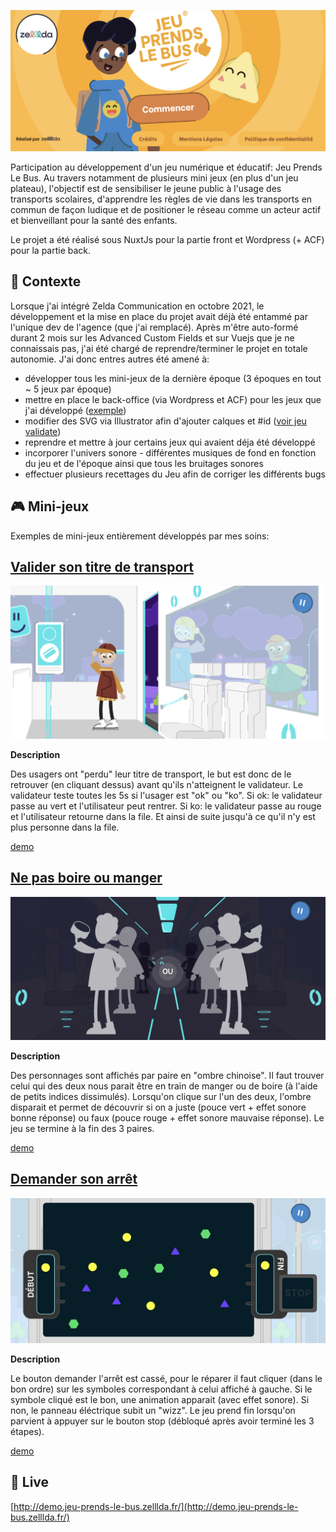 
![Screenshot](screenshot.png)

Participation au développement d'un jeu numérique et éducatif: Jeu Prends Le Bus. Au travers notamment de plusieurs mini jeux (en plus d'un jeu plateau), l'objectif est de sensibiliser le jeune public à l'usage des transports scolaires, d'apprendre les règles de vie dans les transports en commun de façon ludique et de positioner le réseau comme un acteur actif et bienveillant pour la santé des enfants. 

Le projet a été réalisé sous NuxtJs pour la partie front et Wordpress (+ ACF) pour la partie back.

## 📍 Contexte

Lorsque j'ai intégré Zelda Communication en octobre 2021, le développement et la mise en place du projet avait déjà été entammé par l'unique dev de l'agence (que j'ai remplacé). Après m'être auto-formé durant 2 mois sur les Advanced Custom Fields et sur Vuejs que je ne connaissais pas, j'ai été chargé de reprendre/terminer le projet en totale autonomie. J'ai donc entres autres été amené à:

- développer tous les mini-jeux de la dernière époque (3 époques en tout ~ 5 jeux par époque)
- mettre en place le back-office (via Wordpress et ACF) pour les jeux que j'ai développé ([exemple](https://drive.google.com/file/d/1Ni50qwwXmnHWE6p22qZoa5QLd7mTli2Y))
- modifier des SVG via Illustrator afin d'ajouter calques et #id ([voir jeu validate](https://github.com/idrissdiakite/jeu-prends-le-bus-nuxt/tree/main/components/Game/Play/Validate))
- reprendre et mettre à jour certains jeux qui avaient déja été développé
- incorporer l'univers sonore - différentes musiques de fond en fonction du jeu et de l'époque ainsi que tous les bruitages sonores
- effectuer plusieurs recettages du Jeu afin de corriger les différents bugs

## 🎮 Mini-jeux

Exemples de mini-jeux entièrement développés par mes soins:

## [Valider son titre de transport](https://github.com/idrissdiakite/jeu-prends-le-bus-nuxt/tree/main/components/Game/Play/Validate)

![Screenshot](https://github.com/idrissdiakite/jeu-prends-le-bus-nuxt/blob/main/components/Game/Play/Validate/screenshot.png)

**Description** 

Des usagers ont "perdu" leur titre de transport, le but est donc de le retrouver (en cliquant dessus) avant qu'ils n'atteignent le validateur. Le validateur teste toutes les 5s si l'usager est "ok" ou "ko". Si ok: le validateur passe au vert et l'utilisateur peut rentrer. Si ko: le validateur passe au rouge et l'utilisateur retourne dans la file. Et ainsi de suite jusqu'à ce qu'il n'y est plus personne dans la file.

<a href="https://drive.google.com/file/d/1ABmIoFVGg1guKAw6Nep_3H3UR5Qf3XH6" target="_blank">demo</a>


## [Ne pas boire ou manger](https://github.com/idrissdiakite/jeu-prends-le-bus-nuxt/tree/main/components/Game/Play/Eatdrink)

![Screenshot](https://github.com/idrissdiakite/jeu-prends-le-bus-nuxt/blob/main/components/Game/Play/Eatdrink/screenshot.png)

**Description** 

Des personnages sont affichés par paire en "ombre chinoise". Il faut trouver celui qui des deux nous parait être en train de manger ou de boire (à l'aide de petits indices dissimulés). Lorsqu'on clique sur l'un des deux, l'ombre disparait et permet de découvrir si on a juste (pouce vert + effet sonore bonne réponse) ou faux (pouce rouge + effet sonore mauvaise réponse). Le jeu se termine à la fin des 3 paires.

<a href="https://drive.google.com/file/d/13H_Z-oK5ieazXU9a4dzOY43d6N001mSd" target="_blank">demo</a>


## [Demander son arrêt](https://github.com/idrissdiakite/jeu-prends-le-bus-nuxt/tree/main/components/Game/Play/Leave)

![Screenshot](https://github.com/idrissdiakite/jeu-prends-le-bus-nuxt/blob/main/components/Game/Play/Leave/screenshot.png)

**Description** 

Le bouton demander l'arrêt est cassé, pour le réparer il faut cliquer (dans le bon ordre) sur les symboles correspondant à celui affiché à gauche. Si le symbole cliqué est le bon, une animation apparait (avec effet sonore). Si non, le panneau éléctrique subit un "wizz". Le jeu prend fin lorsqu'on parvient à appuyer sur le bouton stop (débloqué après avoir terminé les 3 étapes).

<a href="https://drive.google.com/file/d/13pNiTwA2VqMyzR3r7_5EEQaOr9gOrU4x" target="_blank">demo</a>


## 💫 Live

[http://demo.jeu-prends-le-bus.zelllda.fr/](http://demo.jeu-prends-le-bus.zelllda.fr/)
